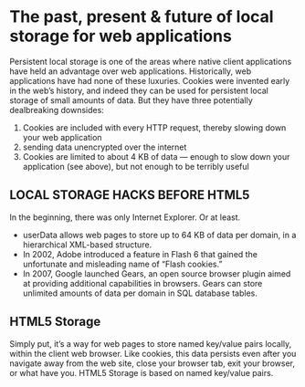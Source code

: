 # The past, present & future of local storage for web applications
Persistent local storage is one of the areas where native client applications have held an advantage over web applications.
Historically, web applications have had none of these luxuries. Cookies were invented early in the web’s history, and indeed they can be used for persistent local storage of small amounts of data. But they have three potentially dealbreaking downsides:
1. Cookies are included with every HTTP request, thereby slowing down your web application 
2. sending data unencrypted over the internet 
3. Cookies are limited to about 4 KB of data — enough to slow down your application (see above), but not enough to be terribly useful

## LOCAL STORAGE HACKS BEFORE HTML5
In the beginning, there was only Internet Explorer. Or at least.
- userData allows web pages to store up to 64 KB of data per domain, in a hierarchical XML-based structure.
- In 2002, Adobe introduced a feature in Flash 6 that gained the unfortunate and misleading name of “Flash cookies.”
- In 2007, Google launched Gears, an open source browser plugin aimed at providing additional capabilities in browsers. Gears can store unlimited amounts of data per domain in SQL database tables.
## HTML5 Storage
 Simply put, it’s a way for web pages to store named key/value pairs locally, within the client web browser. Like cookies, this data persists even after you navigate away from the web site, close your browser tab, exit your browser, or what have you. 
 HTML5 Storage is based on named key/value pairs.